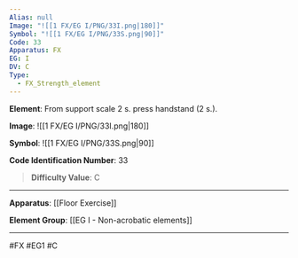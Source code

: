 ```yaml
---
Alias: null
Image: "![[1 FX/EG I/PNG/33I.png|180]]"
Symbol: "![[1 FX/EG I/PNG/33S.png|90]]"
Code: 33
Apparatus: FX
EG: I
DV: C
Type:
  - FX_Strength_element
---
```

**Element**: From support scale 2 s. press handstand (2 s.).

**Image**:
![[1 FX/EG I/PNG/33I.png|180]]

**Symbol**:
![[1 FX/EG I/PNG/33S.png|90]]

**Code Identification Number**: 33

>**Difficulty Value**: C

___
**Apparatus**: [[Floor Exercise]]

**Element Group**: [[EG I - Non-acrobatic elements]]
___
#FX #EG1 #C
